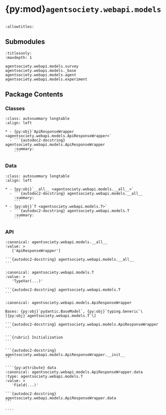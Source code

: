# {py:mod}`agentsociety.webapi.models`

```{py:module} agentsociety.webapi.models
```

```{autodoc2-docstring} agentsociety.webapi.models
:allowtitles:
```

## Submodules

```{toctree}
:titlesonly:
:maxdepth: 1

agentsociety.webapi.models.survey
agentsociety.webapi.models._base
agentsociety.webapi.models.agent
agentsociety.webapi.models.experiment
```

## Package Contents

### Classes

````{list-table}
:class: autosummary longtable
:align: left

* - {py:obj}`ApiResponseWrapper <agentsociety.webapi.models.ApiResponseWrapper>`
  - ```{autodoc2-docstring} agentsociety.webapi.models.ApiResponseWrapper
    :summary:
    ```
````

### Data

````{list-table}
:class: autosummary longtable
:align: left

* - {py:obj}`__all__ <agentsociety.webapi.models.__all__>`
  - ```{autodoc2-docstring} agentsociety.webapi.models.__all__
    :summary:
    ```
* - {py:obj}`T <agentsociety.webapi.models.T>`
  - ```{autodoc2-docstring} agentsociety.webapi.models.T
    :summary:
    ```
````

### API

````{py:data} __all__
:canonical: agentsociety.webapi.models.__all__
:value: >
   ['ApiResponseWrapper']

```{autodoc2-docstring} agentsociety.webapi.models.__all__
```

````

````{py:data} T
:canonical: agentsociety.webapi.models.T
:value: >
   'TypeVar(...)'

```{autodoc2-docstring} agentsociety.webapi.models.T
```

````

`````{py:class} ApiResponseWrapper(/, **data: typing.Any)
:canonical: agentsociety.webapi.models.ApiResponseWrapper

Bases: {py:obj}`pydantic.BaseModel`, {py:obj}`typing.Generic`\[{py:obj}`agentsociety.webapi.models.T`\]

```{autodoc2-docstring} agentsociety.webapi.models.ApiResponseWrapper
```

```{rubric} Initialization
```

```{autodoc2-docstring} agentsociety.webapi.models.ApiResponseWrapper.__init__
```

````{py:attribute} data
:canonical: agentsociety.webapi.models.ApiResponseWrapper.data
:type: agentsociety.webapi.models.T
:value: >
   'Field(...)'

```{autodoc2-docstring} agentsociety.webapi.models.ApiResponseWrapper.data
```

````

`````
